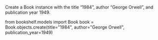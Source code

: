 Create a Book instance with the title “1984”, author “George Orwell”, and publication year 1949.

from bookshelf.models import Book
book = Book.objects.create(title="1984", author="George Orwell", publication_year=1949)
<!-- 1984 -->